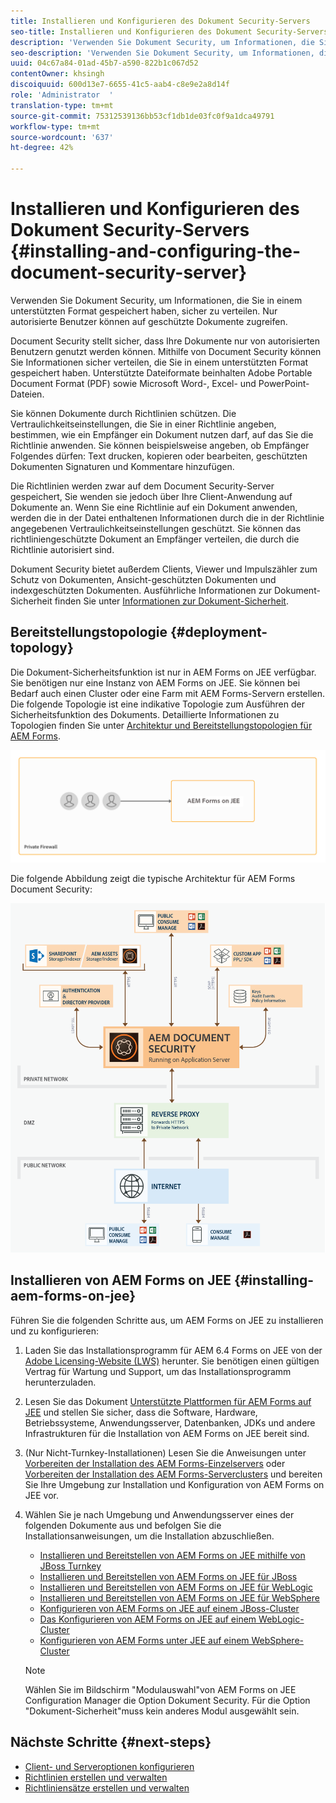 ```yaml
---
title: Installieren und Konfigurieren des Dokument Security-Servers
seo-title: Installieren und Konfigurieren des Dokument Security-Servers
description: 'Verwenden Sie Dokument Security, um Informationen, die Sie in einem unterstützten Format gespeichert haben, sicher zu verteilen. Nur autorisierte Benutzer können auf geschützte Dokumente zugreifen. '
seo-description: 'Verwenden Sie Dokument Security, um Informationen, die Sie in einem unterstützten Format gespeichert haben, sicher zu verteilen. Nur autorisierte Benutzer können auf geschützte Dokumente zugreifen. '
uuid: 04c67a84-01ad-45b7-a590-822b1c067d52
contentOwner: khsingh
discoiquuid: 600d13e7-6655-41c5-aab4-c8e9e2a8d14f
role: 'Administrator  '
translation-type: tm+mt
source-git-commit: 75312539136bb53cf1db1de03fc0f9a1dca49791
workflow-type: tm+mt
source-wordcount: '637'
ht-degree: 42%

---
```



# Installieren und Konfigurieren des Dokument Security-Servers {#installing-and-configuring-the-document-security-server}

Verwenden Sie Dokument Security, um Informationen, die Sie in einem unterstützten Format gespeichert haben, sicher zu verteilen. Nur autorisierte Benutzer können auf geschützte Dokumente zugreifen.

Document Security stellt sicher, dass Ihre Dokumente nur von autorisierten Benutzern genutzt werden können. Mithilfe von Document Security können Sie Informationen sicher verteilen, die Sie in einem unterstützten Format gespeichert haben. Unterstützte Dateiformate beinhalten Adobe Portable Document Format (PDF) sowie Microsoft Word-, Excel- und PowerPoint-Dateien.

Sie können Dokumente durch Richtlinien schützen. Die Vertraulichkeitseinstellungen, die Sie in einer Richtlinie angeben, bestimmen, wie ein Empfänger ein Dokument nutzen darf, auf das Sie die Richtlinie anwenden. Sie können beispielsweise angeben, ob Empfänger Folgendes dürfen: Text drucken, kopieren oder bearbeiten, geschützten Dokumenten Signaturen und Kommentare hinzufügen.

Die Richtlinien werden zwar auf dem Document Security-Server gespeichert, Sie wenden sie jedoch über Ihre Client-Anwendung auf Dokumente an. Wenn Sie eine Richtlinie auf ein Dokument anwenden, werden die in der Datei enthaltenen Informationen durch die in der Richtlinie angegebenen Vertraulichkeitseinstellungen geschützt. Sie können das richtliniengeschützte Dokument an Empfänger verteilen, die durch die Richtlinie autorisiert sind.

Dokument Security bietet außerdem Clients, Viewer und Impulszähler zum Schutz von Dokumenten, Ansicht-geschützten Dokumenten und indexgeschützten Dokumenten. Ausführliche Informationen zur Dokument-Sicherheit finden Sie unter [Informationen zur Dokument-Sicherheit](/help/forms/using/admin-help/document-security.md).

## Bereitstellungstopologie  {#deployment-topology}

Die Dokument-Sicherheitsfunktion ist nur in AEM Forms on JEE verfügbar. Sie benötigen nur eine Instanz von AEM Forms on JEE. Sie können bei Bedarf auch einen Cluster oder eine Farm mit AEM Forms-Servern erstellen. Die folgende Topologie ist eine indikative Topologie zum Ausführen der Sicherheitsfunktion des Dokuments. Detaillierte Informationen zu Topologien finden Sie unter [Architektur und Bereitstellungstopologien für AEM Forms](aem-forms-architecture-deployment.md).

<!--fix above link-->

![](do-not-localize/document-security-server_topology.png)

Die folgende Abbildung zeigt die typische Architektur für AEM Forms Document Security:

![](do-not-localize/document-security-typical-environment.png)

## Installieren von AEM Forms on JEE {#installing-aem-forms-on-jee}

Führen Sie die folgenden Schritte aus, um AEM Forms on JEE zu installieren und zu konfigurieren:

1. Laden Sie das Installationsprogramm für AEM 6.4 Forms on JEE von der [Adobe Licensing-Website (LWS)](https://licensing.adobe.com/) herunter. Sie benötigen einen gültigen Vertrag für Wartung und Support, um das Installationsprogramm herunterzuladen.
1. Lesen Sie das Dokument [Unterstützte Plattformen für AEM Forms auf JEE](/help/forms/using/aem-forms-jee-supported-platforms.md) und stellen Sie sicher, dass die Software, Hardware, Betriebssysteme, Anwendungsserver, Datenbanken, JDKs und andere Infrastrukturen für die Installation von AEM Forms on JEE bereit sind.
1. (Nur Nicht-Turnkey-Installationen) Lesen Sie die Anweisungen unter [Vorbereiten der Installation des AEM Forms-Einzelservers](https://www.adobe.com/go/learn_aemforms_prepareInstallsingle_64) oder [Vorbereiten der Installation des AEM Forms-Serverclusters](https://www.adobe.com/go/learn_aemforms_prepareInstallcluster_64) und bereiten Sie Ihre Umgebung zur Installation und Konfiguration von AEM Forms on JEE vor.
1. Wählen Sie je nach Umgebung und Anwendungsserver eines der folgenden Dokumente aus und befolgen Sie die Installationsanweisungen, um die Installation abzuschließen.

   * [Installieren und Bereitstellen von AEM Forms on JEE mithilfe von JBoss Turnkey](https://www.adobe.com/go/learn_aemforms_installTurnkey_64)
   * [Installieren und Bereitstellen von AEM Forms on JEE für JBoss](https://www.adobe.com/go/learn_aemforms_installJBoss_64)
   * [Installieren und Bereitstellen von AEM Forms on JEE für WebLogic](https://www.adobe.com/go/learn_aemforms_installWebLogic_64)
   * [Installieren und Bereitstellen von AEM Forms on JEE für WebSphere](https://www.adobe.com/go/learn_aemforms_installWebSphere_64)
   * [Konfigurieren von AEM Forms on JEE auf einem JBoss-Cluster](https://www.adobe.com/go/learn_aemforms_clusterJBoss_64)
   * [Das Konfigurieren von AEM Forms on JEE auf einem WebLogic-Cluster](https://www.adobe.com/go/learn_aemforms_clusterWebLogic_64)
   * [Konfigurieren von AEM Forms unter JEE auf einem WebSphere-Cluster](https://www.adobe.com/go/learn_aemforms_clusterWebSphere_64)

   >[!NOTE]
   >
   >Wählen Sie im Bildschirm &quot;Modulauswahl&quot;von AEM Forms on JEE Configuration Manager die Option Dokument Security. Für die Option &quot;Dokument-Sicherheit&quot;muss kein anderes Modul ausgewählt sein.

## Nächste Schritte {#next-steps}

* [Client- und Serveroptionen konfigurieren](/help/forms/using/admin-help/configuring-client-server-options.md)
* [Richtlinien erstellen und verwalten](/help/forms/using/admin-help/creating-policies.md)
* [Richtliniensätze erstellen und verwalten](/help/forms/using/admin-help/creating-policy-sets.md)

